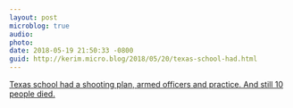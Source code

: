 ```yaml
---
layout: post
microblog: true
audio: 
photo: 
date: 2018-05-19 21:50:33 -0800
guid: http://kerim.micro.blog/2018/05/20/texas-school-had.html
---
```

[Texas school had a shooting plan, armed officers and practice. And still 10 people died.](https://www.washingtonpost.com/national/santa-fe-school-had-a-shooting-plan-armed-officers-and-practice-and-still-10-people-died/2018/05/19/58b1b55e-5b8d-11e8-8b92-45fdd7aaef3c_story.html?noredirect=on&utm_term=.ef09ecb682d4)
